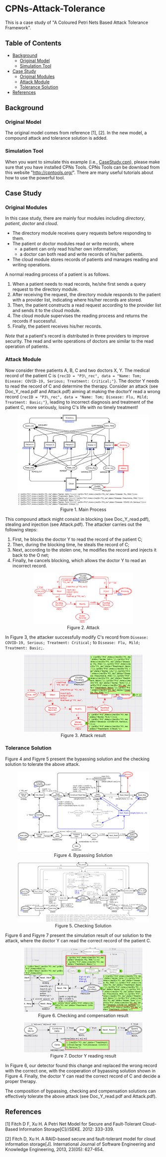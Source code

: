 # CPNs-Attack-Tolerance
This is a case study of "A Coloured Petri Nets Based Attack Tolerance Framework". 

## Table of Contents

- [Background](#Background)
  - [Original Model](#original-model)
  - [Simulation Tool](#simulation-tool)
- [Case Study](#case-study)
  - [Original Modules](#original-modules)
  - [Attack Module](#attack-module)
  - [Tolerance Solution](#tolerance-solution)
- [References](#References)

## Background

### Original Model

The original model comes from reference [1], [2]. In the new model, a compound attack and tolerance solution is added. 

### Simulation Tool

When you want to simulate this example (i.e., [CaseStudy.cpn](https://github.com/TURTING-BO/CPNs-Attack-Tolerance/blob/master/CaseStudy.cpn)), please make sure that you have installed CPNs Tools. CPNs Tools can be download from this website "http://cpntools.org/". There are many useful tutorials about how to use the powerful tool.

## Case Study

### Original Modules

In this case study, there are mainly four modules including _directory_, _patient_, _doctor_ and _cloud_. 
* The directory module receives query requests before responding to them. 
* The patient or doctor modules read or write records, where 
  - a patient can only read his/her own information;
  - a doctor can both read and write records of his/her patients. 
* The cloud module stores records of patients and manages reading and writing operations. 

A normal reading process of a patient is as follows.

1. When a patient needs to read records, he/she first sends a query request to the directory module. 
2. After receiving the request, the directory module responds to the patient with a provider list, indicating where his/her records are stored. 
3. Then, the patient constructs a read request according to the provider list and sends it to the cloud module. 
4. The cloud module supervises the reading process and returns the records if successful. 
5. Finally, the patient receives his/her records. 

*Note* that a patient's record is distributed in three providers to improve security. The read and write operations of doctors are similar to the read operation of patients. 

### Attack Module

Now consider three patients A, B, C and two doctors X, Y. The medical record of the patient C is ``{recID = "P3\_rec", data = "Name: Tom; Disease: COVID-19, Serious; Treatment: Critical;"}``. The doctor Y needs to read the record of C and determine the therapy. Consider an attack (see Doc_Y_read.pdf and Attack.pdf) aiming at making the doctorY read a wrong record ``{recID = "P3\_rec", data = "Name: Tom; Disease: Flu, Mild; Treatment: Basic;"}``, leading to incorrect diagnosis and treatment of the patient C, more seriously, losing C's life with no timely treatment!

<figure>
  <div align=center>
    <img src="https://github.com/TURTING-BO/CPNs-Attack-Tolerance/blob/master/M1_Main.png"> 
  </div>
  <div align=center>
     <figcaption>Figure 1. Main Process</figcaption>
  </div>    
</figure>  


This compound attack might consist in blocking (see Doc_Y_read.pdf), stealing and injection (see Attack.pdf). The attacker carries out the following steps:

1. First, he blocks the doctor Y to read the record of the patient C; 
2. Then, during the blocking time, he steals the record of C; 
3. Next, according to the stolen one, he modifies the record and injects it back to the O net; 
4. Finally, he cancels blocking, which allows the doctor Y to read an incorrect record.

<figure>
  <div align=center>
    <img src="https://github.com/TURTING-BO/CPNs-Attack-Tolerance/blob/master/M6_Attack.png" width="75%" height="75%"> 
  </div>
  <div align=center>
     <figcaption>Figure 2. Attack</figcaption>
  </div>    
</figure>

In Figure 3, the attacker successfully modify C's record from ``Disease: COVID-19, Serious; Treatment: Critical;`` to ``Disease: Flu, Mild; Treatment: Basic;``.

<figure>
  <div align=center>
    <img src="https://github.com/TURTING-BO/CPNs-Attack-Tolerance/blob/master/R2_Stealing_Modification_Injection%20Result.png" width="90%" height="90%"> 
  </div>
  <div align=center>
     <figcaption>Figure 3. Attack result</figcaption>
  </div>    
</figure>

### Tolerance Solution

Figure 4 and Figyre 5 present the bypassing solution and the checking solution to tolerate the above attack. 

<figure>
  <div align=center>
    <img src="https://github.com/TURTING-BO/CPNs-Attack-Tolerance/blob/master/M5.2.1_Doc_Y_read.png"> 
  </div>
  <div align=center>
     <figcaption>Figure 4. Bypassing Solution</figcaption>
  </div>    
</figure>

<figure>
  <div align=center>
    <img src="https://github.com/TURTING-BO/CPNs-Attack-Tolerance/blob/master/M3_Cloud.png"> 
  </div>
  <div align=center>
     <figcaption>Figure 5. Checking Solution</figcaption>
  </div>    
</figure>

Figure 6 and Figyre 7 present the simulation result of our solution to the attack, where the doctor Y can read the correct record of the patient C. 

<figure>
  <div align=center>
    <img src="https://github.com/TURTING-BO/CPNs-Attack-Tolerance/blob/master/R4_After%20Checking%20Solution.png" width="90%" height="90%"> 
  </div>
  <div align=center>
     <figcaption>Figure 6. Checking and compensation result</figcaption>
  </div>    
</figure>

<figure>
  <div align=center>
    <img src="https://github.com/TURTING-BO/CPNs-Attack-Tolerance/blob/master/R6_Doctor%20Read%20Result.png" width="90%" height="90%"> 
  </div>
  <div align=center>
     <figcaption>Figure 7. Doctor Y reading result</figcaption>
  </div>    
</figure>

In Figure 6, our detector found this change and replaced the wrong record with the correct one, with the cooperation of bypassing solution shown in Figure 4. Finally, the doctor Y can read the correct record of C and decide a proper therapy.

The composition of bypassing, checking and compensation solutions can effectively tolerate the above attack (see Doc_Y_read.pdf and Attack.pdf).

## References

[1] Fitch D F, Xu H. A Petri Net Model for Secure and Fault-Tolerant Cloud-Based Information Storage[C]//SEKE. 2012: 333-339.

[2] Fitch D, Xu H. A RAID-based secure and fault-tolerant model for cloud information storage[J]. International Journal of Software Engineering and Knowledge Engineering, 2013, 23(05): 627-654.
